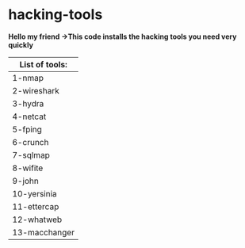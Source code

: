 # hacking-tools
**Hello my friend ->This code installs the hacking tools you need very quickly**
<br>

| List of tools: |
|----------------|
| 1-nmap         |
| 2-wireshark    | 
| 3-hydra        |
| 4-netcat       |
| 5-fping        |
| 6-crunch       |
| 7-sqlmap       |
| 8-wifite       |
| 9-john         |
| 10-yersinia    |
| 11-ettercap    |
| 12-whatweb     |
| 13-macchanger  |
